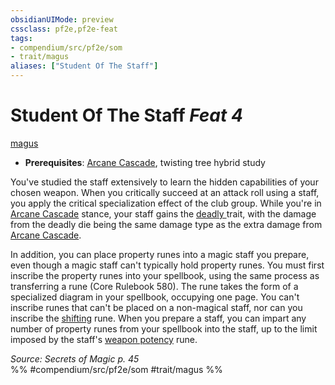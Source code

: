 ```yaml
---
obsidianUIMode: preview
cssclass: pf2e,pf2e-feat
tags:
- compendium/src/pf2e/som
- trait/magus
aliases: ["Student Of The Staff"]
---
```

# Student Of The Staff  *Feat 4*  
[magus](../../rules/traits/magus-som.md)  

- **Prerequisites**: [Arcane Cascade](../../rules/actions/arcane-cascade-som.md), twisting tree hybrid study

You've studied the staff extensively to learn the hidden capabilities of your chosen weapon. When you critically succeed at an attack roll using a staff, you apply the critical specialization effect of the club group. While you're in [Arcane Cascade](../../rules/actions/arcane-cascade-som.md) stance, your staff gains the [deadly <d6>](../../rules/traits/deadly.md) trait, with the damage from the deadly die being the same damage type as the extra damage from [Arcane Cascade](../../rules/actions/arcane-cascade-som.md).

In addition, you can place property runes into a magic staff you prepare, even though a magic staff can't typically hold property runes. You must first inscribe the property runes into your spellbook, using the same process as transferring a rune (Core Rulebook 580). The rune takes the form of a specialized diagram in your spellbook, occupying one page. You can't inscribe runes that can't be placed on a non-magical staff, nor can you inscribe the [shifting](../equipment/items/shifting.md) rune. When you prepare a staff, you can impart any number of property runes from your spellbook into the staff, up to the limit imposed by the staff's [weapon potency](../equipment/items/weapon-potency.md) rune.

*Source: Secrets of Magic p. 45*  
%% #compendium/src/pf2e/som #trait/magus %%